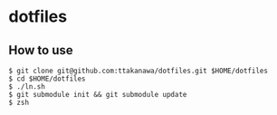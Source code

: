 # dotfiles

## How to use

```
$ git clone git@github.com:ttakanawa/dotfiles.git $HOME/dotfiles
$ cd $HOME/dotfiles
$ ./ln.sh
$ git submodule init && git submodule update
$ zsh
```
